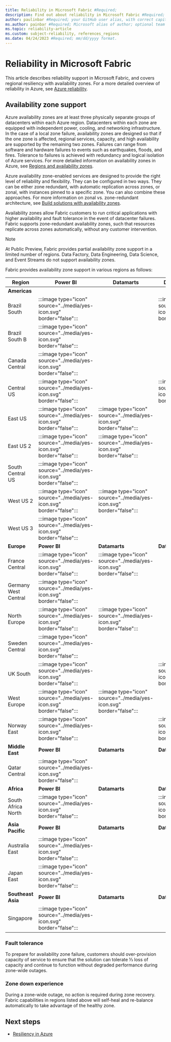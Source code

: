 ```yaml
---
title: Reliability in Microsoft Fabric #Required;
description: Find out about reliability in Microsoft Fabric #Required; 
author: paulinbar #Required; your GitHub user alias, with correct capitalization.
ms.author: painbar #Required; Microsoft alias of author; optional team alias.
ms.topic: reliability-article
ms.custom: subject-reliability, references_regions
ms.date: 04/24/2023 #Required; mm/dd/yyyy format.
---
```


# Reliability in Microsoft Fabric

This article describes reliability support in Microsoft Fabric, and covers regional resiliency with availability zones. For a more detailed overview of reliability in Azure, see [Azure reliability](/azure/architecture/framework/resiliency/overview).

## Availability zone support
Azure availability zones are at least three physically separate groups of datacenters within each Azure region. Datacenters within each zone are equipped with independent power, cooling, and networking infrastructure. In the case of a local zone failure, availability zones are designed so that if the one zone is affected, regional services, capacity, and high availability are supported by the remaining two zones.  Failures can range from software and hardware failures to events such as earthquakes, floods, and fires. Tolerance to failures is achieved with redundancy and logical isolation of Azure services. For more detailed information on availability zones in Azure, see [Regions and availability zones](/azure/availability-zones/az-overview.md).

Azure availability zone-enabled services are designed to provide the right level of reliability and flexibility. They can be configured in two ways. They can be either zone redundant, with automatic replication across zones, or zonal, with instances pinned to a specific zone. You can also combine these approaches. For more information on zonal vs. zone-redundant architecture, see [Build solutions with availability zones](/azure/architecture/high-availability/building-solutions-for-high-availability).

Availability zones allow Fabric customers to run critical applications with higher availability and fault tolerance in the event of datacenter failures. Fabric supports zone-redundant availability zones, such that resources replicate across zones automatically, without any customer intervention.

> [!Note]
> At Public Preview, Fabric provides partial availability zone support in a limited number of regions. Data Factory, Data Engineering, Data Science, and Event Streams do not support availability zones.

Fabric provides availability zone support in various regions as follows:

|	**Region**	|	**Power BI**	|	**Datamarts**	|	**Data Warehouses**	| **Real-Time Analytics**	|
|------------------|----------------------|---------------|--------------------|----------------|
|	**Americas**	|	|	|	| |
|	Brazil South	|	:::image type="icon" source="../media/yes-icon.svg" border="false":::	|		|		:::image type="icon" source="../media/yes-icon.svg" border="false":::	| :::image type="icon" source="../media/yes-icon.svg" border="false":::
|	Brazil South B	|	:::image type="icon" source="../media/yes-icon.svg" border="false":::	|		|			|
|	Canada Central	|	:::image type="icon" source="../media/yes-icon.svg" border="false":::	|		|			| :::image type="icon" source="../media/yes-icon.svg" border="false":::
|	Central US	|	:::image type="icon" source="../media/yes-icon.svg" border="false":::	|		|	:::image type="icon" source="../media/yes-icon.svg" border="false":::		| :::image type="icon" source="../media/yes-icon.svg" border="false":::
|	East US	|	:::image type="icon" source="../media/yes-icon.svg" border="false":::	|	:::image type="icon" source="../media/yes-icon.svg" border="false":::	|			| :::image type="icon" source="../media/yes-icon.svg" border="false":::
|	East US 2	|	:::image type="icon" source="../media/yes-icon.svg" border="false":::	|	:::image type="icon" source="../media/yes-icon.svg" border="false":::	|			| :::image type="icon" source="../media/yes-icon.svg" border="false":::
|	South Central US	|	:::image type="icon" source="../media/yes-icon.svg" border="false":::	|		|			| :::image type="icon" source="../media/yes-icon.svg" border="false":::
|	West US 2	|	:::image type="icon" source="../media/yes-icon.svg" border="false":::	|	:::image type="icon" source="../media/yes-icon.svg" border="false":::	|			| :::image type="icon" source="../media/yes-icon.svg" border="false":::
|	West US 3	|	:::image type="icon" source="../media/yes-icon.svg" border="false":::	|		|			| :::image type="icon" source="../media/yes-icon.svg" border="false":::
|	**Europe**	|	**Power BI**	|	**Datamarts**	|	**Data Warehouses**	| **Real-Time Analytics**	|
|	France Central	|	:::image type="icon" source="../media/yes-icon.svg" border="false":::	|	:::image type="icon" source="../media/yes-icon.svg" border="false":::	|			| :::image type="icon" source="../media/yes-icon.svg" border="false":::
|	Germany West Central	|	:::image type="icon" source="../media/yes-icon.svg" border="false":::	|		|			| :::image type="icon" source="../media/yes-icon.svg" border="false":::
|	North Europe	|	:::image type="icon" source="../media/yes-icon.svg" border="false":::	|	:::image type="icon" source="../media/yes-icon.svg" border="false":::	|			| :::image type="icon" source="../media/yes-icon.svg" border="false":::
|	Sweden Central	|	:::image type="icon" source="../media/yes-icon.svg" border="false":::	|		|			| :::image type="icon" source="../media/yes-icon.svg" border="false":::
|	UK South	|	:::image type="icon" source="../media/yes-icon.svg" border="false":::	|		|:::image type="icon" source="../media/yes-icon.svg" border="false":::			| :::image type="icon" source="../media/yes-icon.svg" border="false":::
|	West Europe	|	:::image type="icon" source="../media/yes-icon.svg" border="false":::	|	:::image type="icon" source="../media/yes-icon.svg" border="false":::	|			| :::image type="icon" source="../media/yes-icon.svg" border="false":::
|	Norway East	|	:::image type="icon" source="../media/yes-icon.svg" border="false":::	|		|		:::image type="icon" source="../media/yes-icon.svg" border="false":::	| :::image type="icon" source="../media/yes-icon.svg" border="false":::
|	**Middle East**	|	**Power BI**	|	**Datamarts**	|	**Data Warehouses**	| **Real-Time Analytics**	|
|	Qatar Central	|	:::image type="icon" source="../media/yes-icon.svg" border="false":::	|		|			| :::image type="icon" source="../media/yes-icon.svg" border="false":::
|	**Africa**	|	**Power BI**	|	**Datamarts**	|	**Data Warehouses**	| **Real-Time Analytics**	|
|	South Africa North	|	:::image type="icon" source="../media/yes-icon.svg" border="false":::	|		|	:::image type="icon" source="../media/yes-icon.svg" border="false":::		| :::image type="icon" source="../media/yes-icon.svg" border="false":::
|	**Asia Pacific**	|	**Power BI**	|	**Datamarts**	|	**Data Warehouses**	| **Real-Time Analytics**	|
|	Australia East	|	:::image type="icon" source="../media/yes-icon.svg" border="false":::	|		|			|
|	Japan East	|	:::image type="icon" source="../media/yes-icon.svg" border="false":::	|		|			| :::image type="icon" source="../media/yes-icon.svg" border="false":::
|	**Southeast Asia**	|	**Power BI**	|	**Datamarts**	|	**Data Warehouses**	| **Real-Time Analytics**	|
|	Singapore	|	:::image type="icon" source="../media/yes-icon.svg" border="false":::	|		|			|

### Fault tolerance
To prepare for availability zone failure, customers should over-provision capacity of service to ensure that the solution can tolerate ⅓ loss of capacity and continue to function without degraded performance during zone-wide outages.

### Zone down experience
During a zone-wide outage, no action is required during zone recovery. Fabric capabilities in regions listed above will self-heal and re-balance automatically to take advantage of the healthy zone. 

## Next steps

* [Resiliency in Azure](/azure/availability-zones/overview.md)
